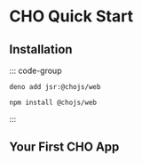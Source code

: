 # CHO Quick Start

## Installation

::: code-group

```shell [deno]
deno add jsr:@chojs/web
```

```shell [npm]
npm install @chojs/web
```

:::

## Your First CHO App
